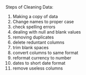 Steps of Cleaning Data:
1. Making a copy of data
2. Change names to proper case
3. check spelling errors
4. dealing with null and blank values
5. removing duplicates
6. delete reduntant columns
7. trim blank spaces
8. convert columns to same format
9. reformat currency to number
10. dates to short date format
11. remove useless columns
